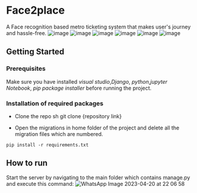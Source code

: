 # Face2place
 A Face recognition based metro ticketing system that makes user's journey and hassle-free.
![image](https://img.shields.io/badge/Python-3776AB?style=for-the-badge&logo=python&logoColor=white)
![image](https://img.shields.io/badge/HTML5-E34F26?style=for-the-badge&logo=html5&logoColor=white)
![image](https://img.shields.io/badge/CSS3-007bff?style=for-the-badge&logo=css3&logoColor=white)
![image](https://img.shields.io/badge/django-092E20?style=for-the-badge&logo=django&logoColor=white)
![image](https://img.shields.io/badge/javascript-FFFF30?style=for-the-badge&logo=javascript&logoColor=white)
![image](https://img.shields.io/badge/mysql-3776AB?style=for-the-badge&logo=mysql&logoColor=white)

## Getting Started
### Prerequisites

Make sure you have installed *visual studio*,*Django*, *python*,*jupyter Notebook*, *pip package installer*  before running the project.

### Installation of required packages

* Clone the repo sh git clone {repository link}
   
* Open the migrations in home folder of the project and delete all the migration files which are numbered.
```
pip install -r requirements.txt
```
## How to run
Start the server by navigating to the main folder which contains manage.py and execute this command:
![WhatsApp Image 2023-04-20 at 22 06 58](https://user-images.githubusercontent.com/101196873/233431787-f8c92d44-b275-4ec6-8129-f4cadcdf9fbb.jpg)

